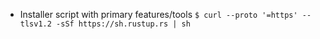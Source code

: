 - Installer script with primary features/tools
`$ curl --proto '=https' --tlsv1.2 -sSf https://sh.rustup.rs | sh`
